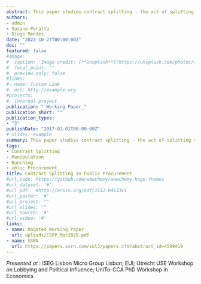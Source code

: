 ```yaml
---
abstract: This paper studies contract splitting - the act of splitting contracts into multiple smaller ones - as a mechanism of manipulation in public procurement. Leveraging the procurement administrative registry in Portugal and exploiting a reform that lowered discretion thresholds, we find that contract splitting is the main mechanism of manipulation. Buyers split to circumvent competitive requirements, more so for goods and services than for less divisible construction works. We discuss the implications of contract splitting for commonly used bunching estimators, documenting the existence of a splitting-induced bias. Discretion-seeking manipulation is motivated by favoritism rather than efficiency promotion.
authors:
- admin
- Susana Peralta
- Diogo Mendes
date: "2023-10-27T00:00:00Z"
doi: ""
featured: false
#image:
#  caption: 'Image credit: [**Unsplash**](https://unsplash.com/photos/s9CC2SKySJM)'
#  focal_point: ""
#  preview_only: false
#links:
#- name: Custom Link
#  url: http://example.org
#projects:
#- internal-project
publication: "_Working Paper_"
publication_short: ""
publication_types:
- "3"
publishDate: "2017-01-01T00:00:00Z"
# slides: example
summary: This paper studies contract splitting - the act of splitting contracts into multiple smaller ones - as a mechanism of manipulation in public procurement. Leveraging the procurement administrative registry in Portugal and exploiting a reform that lowered discretion thresholds, we find that contract splitting is the main mechanism of manipulation. Buyers split to circumvent competitive requirements, more so for goods and services than for less divisible construction works. We discuss the implications of contract splitting for commonly used bunching estimators, documenting the existence of a splitting-induced bias. 
tags:
- Contract Splitting
- Manipulation
- Bunching
- ublic Procurement
title: Contract Splitting in Public Procurement 
#url_code: https://github.com/wowchemy/wowchemy-hugo-themes
#url_dataset: '#'
#url_pdf:  #http://arxiv.org/pdf/1512.04133v1
#url_poster: '#'
#url_project: ""
#url_slides: ""
#url_source: '#'
#url_video: '#'
links:
- name: Ungated Working Paper
  url: uploads/CSPP_Mar2025.pdf
- name: SSRN
  url: https://papers.ssrn.com/sol3/papers.cfm?abstract_id=4599419
---
```


_Presented at_ : ISEG Lisbon Micro Group Lisbon; EUI; Utrecht USE Workshop on Lobbying and Political Influence; UniTo-CCA PhD Workshop in Economics